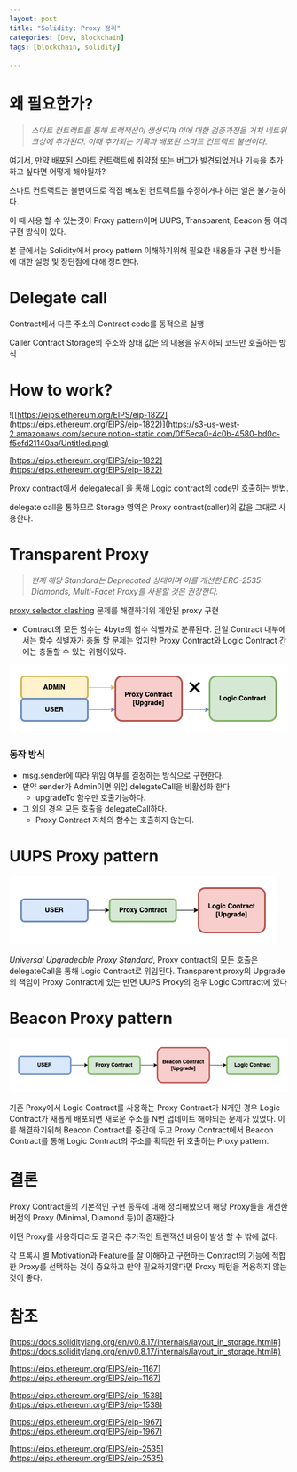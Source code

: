 ```yaml
---
layout: post
title: "Solidity: Proxy 정리"
categories: [Dev, Blockchain]
tags: [blockchain, solidity]

---
```


# 왜 필요한가?

> *스마트 컨트랙트를 통해 트랙잭션이 생성되며 이에 대한 검증과정을 거쳐 네트워크상에 추가된다. 이때 추가되는 기록과 배포된 스마트 컨트랙트 불변이다.*
>

여기서, 만약 배포된 스마트 컨트랙트에 취약점 또는 버그가 발견되었거나 기능을 추가하고 싶다면 어떻게 해야될까?

스마트 컨트랙트는 불변이므로 직접 배포된 컨트랙트를 수정하거나 하는 일은 불가능하다.

이 때 사용 할 수 있는것이 Proxy pattern이며 UUPS, Transparent, Beacon 등 여러 구현 방식이 있다.

본 글에서는 Solidity에서 proxy pattern 이해하기위해 필요한 내용들과 구현 방식들 에 대한 설명 및 장단점에 대해 정리한다.

# Delegate call

Contract에서 다른 주소의 Contract code를 동적으로 실행

Caller Contract Storage의 주소와 상태 값은 의 내용을 유지하되 코드만 호출하는 방식

# How to work?

![[https://eips.ethereum.org/EIPS/eip-1822](https://eips.ethereum.org/EIPS/eip-1822)](https://s3-us-west-2.amazonaws.com/secure.notion-static.com/0ff5eca0-4c0b-4580-bd0c-f5efd21140aa/Untitled.png)

[https://eips.ethereum.org/EIPS/eip-1822](https://eips.ethereum.org/EIPS/eip-1822)

Proxy contract에서 delegatecall 을 통해 Logic contract의 code만 호출하는 방법.

delegate call을 통하므로 Storage 영역은 Proxy contract(caller)의 값을 그대로 사용한다.

# Transparent Proxy

> *현재 해당 Standard는 Deprecated 상태이며 이를 개선한 ERC-2535: Diamonds, Multi-Facet Proxy를 사용할 것은 권장한다.*
>

[proxy selector clashing](https://medium.com/nomic-foundation-blog/malicious-backdoors-in-ethereum-proxies-62629adf3357) 문제를 해결하기위 제안된 proxy 구현

- Contract의 모든 함수는 4byte의 함수 식별자로 분류된다. 단일 Contract 내부에서는 함수 식별자가 충돌 할 문제는 없지만 Proxy Contract와 Logic Contract 간에는 충돌할 수 있는 위험이있다.

![Transparent Proxy](/assets/img/230314_1_transparent.png)

### 동작 방식

- msg.sender에 따라 위임 여부를 결정하는 방식으로 구현한다.
- 만약 sender가 Admin이면 위임 delegateCall을 비활성화 한다
  - upgradeTo 함수만 호출가능하다.
- 그 외의 경우 모든 호출을 delegateCall하다.
  - Proxy Contract 자체의 함수는 호출하지 않는다.

# UUPS Proxy pattern

![Transparent Proxy](/assets/img/230314_1_uups.png)

*Universal Upgradeable Proxy Standard*, Proxy contract의 모든 호출은 delegateCall을 통해 Logic Contract로 위임된다. Transparent proxy의 Upgrade의 책임이 Proxy Contract에 있는 반면 UUPS Proxy의 경우 Logic Contract에 있다

# Beacon Proxy pattern

![Transparent Proxy](/assets/img/230314_1_beacon.png)

기존 Proxy에서 Logic Contract를 사용하는 Proxy Contract가 N개인 경우 Logic Contract가 새롭게 배포되면 새로운 주소를 N번 업데이트 해야되는 문제가 있었다. 이를 해결하기위해 Beacon Contract를 중간에 두고 Proxy Contract에서 Beacon Contract를 통해 Logic Contract의 주소를 획득한 뒤 호출하는 Proxy pattern.

# 결론

Proxy Contract들의 기본적인 구현 종류에 대해 정리해봤으며 해당 Proxy들을 개선한 버전의 Proxy (Minimal, Diamond 등)이 존재한다.

어떤 Proxy를 사용하더라도 결국은 추가적인 트랜잭션 비용이 발생 할 수 밖에 없다.

각 프록시 별 Motivation과 Feature를 잘 이해하고 구현하는 Contract의 기능에 적합한 Proxy를 선택하는 것이 중요하고 만약 필요하지않다면 Proxy 패턴을 적용하지 않는것이 좋다.

# 참조

[https://docs.soliditylang.org/en/v0.8.17/internals/layout_in_storage.html#](https://docs.soliditylang.org/en/v0.8.17/internals/layout_in_storage.html#)

[https://eips.ethereum.org/EIPS/eip-1167](https://eips.ethereum.org/EIPS/eip-1167)

[https://eips.ethereum.org/EIPS/eip-1538](https://eips.ethereum.org/EIPS/eip-1538)

[https://eips.ethereum.org/EIPS/eip-1967](https://eips.ethereum.org/EIPS/eip-1967)

[https://eips.ethereum.org/EIPS/eip-2535](https://eips.ethereum.org/EIPS/eip-2535)
